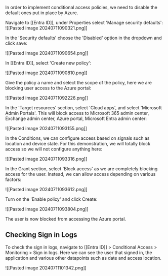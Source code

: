 
In order to implement conditional access policies, we need to disable the default ones put in place by Azure.

Navigate to [[Entra ID]], under Properties select 'Manage security defaults': 
![[Pasted image 20240711090321.png]]

In the 'Security defaults' choose the 'Disabled' option in the dropdown and click save:

![[Pasted image 20240711090654.png]]

In [[Entra ID]], select 'Create new policy':

![[Pasted image 20240711090810.png]]


Give the policy a name and select the scope of the policy, here we are blocking user access to the Azure portal:

![[Pasted image 20240711092226.png]]


In the 'Target resources' section, select 'Cloud apps', and select 'Microsoft Admin Portals'. This will block access to Microsoft 365 admin center, Exchange admin center, Azure portal, Microsoft Entra admin center:

![[Pasted image 20240711093155.png]]

In the Conditions, we can configure access based on signals such as location and device state. For this demonstration, we will totally block access so we will not configure anything here:

![[Pasted image 20240711093316.png]]

In the Grant section, select 'Block access' as we are completely blocking access for the user. Instead, we can allow access depending on various factors:

![[Pasted image 20240711093612.png]]

Turn on the 'Enable policy' and click Create:

![[Pasted image 20240711093804.png]]

The user is now blocked from accessing the Azure portal. 

## Checking Sign in Logs
To check the sign in logs, navigate to [[Entra ID]] > Conditional Access > Monitoring > Sign in logs. Here we can see the user that signed in, the application and various other datapoints such as date and access location.

![[Pasted image 20240711101342.png]]
